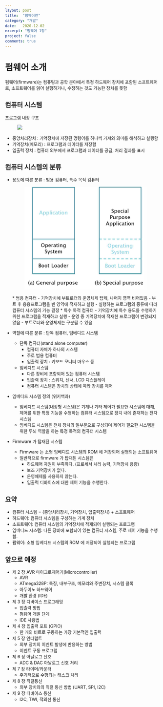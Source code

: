 ```yaml
---
layout: post
title:  "펌웨어란"
category: "개발"
date:   2020-12-02
excerpt: "펌웨어 1장"
project: false
comments: true
---
```


펌웨어 소개
=============

펌웨어(firmware)는 컴퓨팅과 공학 분야에서 특정 하드웨어 장치에 포함된 소프트웨어로, 소프트웨어를 읽어 실행하거나, 수정하는 것도 가능한 장치를 뜻함

컴퓨터 시스템
-------------
프로그램 내장 구조

<figure>
	<a href="https://mblogthumb-phinf.pstatic.net/MjAxODA4MTBfMjEg/MDAxNTMzODgyMTQ0MDAw.CsuhOKe_5i0cH_NomIe7T-PLnfLLYjcYmMXI3X1l8eAg.QSsKWGJyNr7CpW4ltwqk_XjWwKcj3yO5M3mMjjuYZDgg.PNG.qbxlvnf11/20180810_152215.png?type=w800"><img src="https://mblogthumb-phinf.pstatic.net/MjAxODA4MTBfMjEg/MDAxNTMzODgyMTQ0MDAw.CsuhOKe_5i0cH_NomIe7T-PLnfLLYjcYmMXI3X1l8eAg.QSsKWGJyNr7CpW4ltwqk_XjWwKcj3yO5M3mMjjuYZDgg.PNG.qbxlvnf11/20180810_152215.png?type=w800"></a>
</figure>

- 중앙처리장치 : 기억장치에 저장된 명령어를 하나씩 가져와 의미를 해석하고 실행함
- 기억장치(메모리) : 프로그램과 데이터를 저장함
- 입출력 장치 : 컴퓨터 외부에서 프로그램과 데이터를 공급, 처리 결과를 표시

컴퓨터 시스템의 분류
--------------------



- 용도에 따른 분류 : 범용 컴퓨터, 특수 목적 컴퓨터
    <figure>
	<a href="/assets/img/특수목적.png"><img src="/assets/img/특수목적.png"></a>
    </figure>
    * 범용 컴퓨터
        - 기억장치에 부트로더와 운영체제 탑제, 나머지 영역 비어있음
        - 부트 후 응용프로그램을 빈 영역에 적재하고 실행
        - 실행하는 프로그램의 종류에 따라 컴퓨터 시스템의 기능 결정
    * 특수 목적 컴퓨터
        - 기억장치에 특수 용도를 수행하기 위한 프로그램을 적재하고 실행
        - 운영 중 기억장치에 적재한 프로그램이 변경되지 않음
        - 부트로더와 운영체제는 구분될 수 있음
- 역할에 따른 분류 : 단독 컴퓨터, 임베디드 시스템
    * 단독 컴퓨터(stand alone computer)
        - 컴퓨터 자체가 하나의 시스템
        - 주로 범용 컴퓨터 
        - 입출력 장치 : 키보드 모니터 마우스 등
    * 임베디드 시스템
        - 다른 장비에 포함되어 있는 컴퓨터 시스템
        - 입출력 장치 : 스위치, 센서, LCD 디스플레이
        - 컴퓨터 시스템은 장치의 상태에 따라 장치를 제어

- 임베디드 시스템 정의 (위키백과)
    * 임베디드 시스템(내장형 시스템)은 기계나 기타 제어가 필요한 시스템에 대해, 제어를 위한 특정 기능을 수행하는 컴퓨터 시스템으로 장치 내에 존재하는 전자 시스템
    * 임베디드 시스템은 전체 장치의 일부분으로 구성되며 제어가 필요한 시스템을 위한 두뇌 역할을 하는 특정 목적의 컴퓨터 시스템

- Firmware 가 탑재된 시스템
    * Firmware 는 소형 임베디드 시스템의 ROM 에 저장되어 실행되는 소프트웨어
    * 일반적으로 firmware 가 탑재된 시스템은
        - 하드웨어 자원이 부족하다. (프로세서 처리 능력, 기억장치 용량)
        - 보조 기억장치가 없다.
        - 운영체제를 사용하지 않는다.
        - 입출력 디바이스에 대한 제어 기능을 수행한다.

요약
------

- 컴퓨터 시스템 = {중앙처리장치, 기억장치, 입출력장치} + 소프트웨어
- 하드웨어: 컴퓨터 시스템을 구성하는 기계 장치
- 소프트웨어: 컴퓨터 시스템의 기억장치에 적재되어 실행되는 프로그램
- 임베디드 시스템: 다른 장비에 포함되어 있는 컴퓨터 시스템, 주로 제어 기능을 수행함.
- 펌웨어: 소형 임베디드 시스템의 ROM 에 저장되어 실행되는 프로그램

앞으로 예정
----------

- 제 2 장 AVR 마이크로제어기(Microcontroller)
    * AVR
    * ATmega328P: 특징, 내부구조, 메모리와 주변장치, 시스템 클록
    * 아두이노 하드웨어
    * 개발 환경 (IDE)
- 제 3 장 디바이스 프로그래밍
    * 입출력 방법
    * 펌웨어 개발 단계
    * IDE 사용법
- 제 4 장 입출력 포트 (GPIO)
    * 한 개의 비트로 구동하는 가장 기본적인 입출력
- 제 5 장 인터럽트
    * 외부 장치의 이벤트 발생에 반응하는 방법
    * 이벤트 구동 프로그램
- 제 6 장 아날로그 신호
    * ADC & DAC 아날로그 신호 처리
- 제 7 장 타이머/카운터
    * 주기적으로 수행되는 태스크 처리
- 제 8 장 직렬통신
    * 외부 장치와의 직렬 통신 방법 (UART, SPI, I2C)
- 제 9 장 디바이스 통신
    * I2C, TWI, 적외선 통신